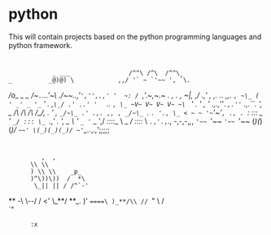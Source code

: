 # python

This will contain projects based on the python programming languages and python framework.

#

                _ ___                /^^\ /^\  /^^\_
    _          _@)@) \            ,,/ '` ~ `'~~ ', `\.

_/o\_ _ \_ _/~`.`...'~\ ./~~..,'`','',.,' '  ~:
 / `,'.~,~.~ . , . , ~|, ,/ .,' , ,. .. ,,. `, ~\_
( ' _' _ '_`_  '  .    ,`\_/ .' ..' ' `  ` `..  `, \_
~V~ V~ V~ V~ ~\ `   ' .  '    , ' .,.,''`.,.''` .,.``. ',   \_
  _/\ /\ /\ /\_/, . ' ,    `_/~\_ .' .,. ,, , _/~\_ `. `. '., \_
< ~ ~ '~`'~'`, ., . `_: ::: \_ '      `_/ ::: \_ `.,' . ',  \_
  \ ' `_ '`_    _    ',/ _::_::_ \ _    _/ _::_::_ \   `.,'.,`., \-,-,-,_,_,
   `'~~ `'~~ `'~~ `'~~  \(_)(_)(_)/  `~~' \(_)(_)(_)/ ~'`\_.._,._,'_;_;_;_;_;

#

             ,  ,
          \\ \\
          ) \\ \\    _p_
          )^\))\))  /  *\
           \_|| || / /^`-'

** -\ \\--/ /
<' \\\_**/ **_. )'
`====\ )_**/\\
// `"
          \\    /  \
          `"

          :x
